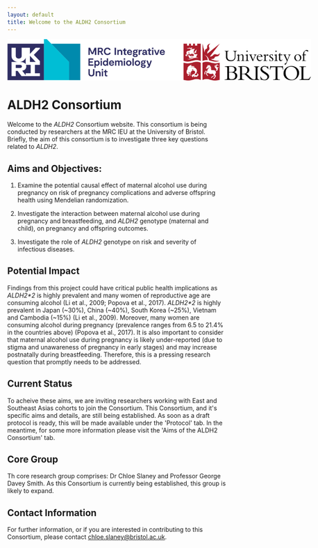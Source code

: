 ```yaml
---
layout: default
title: Welcome to the ALDH2 Consortium
---
```



<img src="/assets/MRCIEU_logo.png.svg" alt="ALDH2 Consortium Logo" style="max-width: 700px; display: block; margin: 0 auto;">

# ALDH2 Consortium
Welcome to the *ALDH2* Consortium website. This consortium is being conducted by researchers at the MRC IEU at the University of Bristol. Briefly, the aim of this consortium is to investigate three key questions related to *ALDH2*.

## Aims and Objectives:
1. Examine the potential causal effect of maternal alcohol use during pregnancy on risk of pregnancy complications and adverse offspring health using Mendelian randomization. 

2. Investigate the interaction between maternal alcohol use during pregnancy and breastfeeding, and *ALDH2* genotype (maternal and child), on pregnancy and offspring outcomes. 

3. Investigate the role of *ALDH2* genotype on risk and severity of infectious diseases.

## Potential Impact
Findings from this project could have critical public health implications as *ALDH2\*2* is highly prevalent and many women of reproductive age are consuming alcohol (Li et al., 2009; Popova et al., 2017). *ALDH2\*2* is highly prevalent in Japan (~30%), China (~40%), South Korea (~25%), Vietnam and Cambodia (~15%) (Li et al., 2009). Moreover, many women are consuming alcohol during pregnancy (prevalence ranges from 6.5 to 21.4% in the countries above) (Popova et al., 2017). It is also important to consider that maternal alcohol use during pregnancy is likely under-reported (due to stigma and unawareness of pregnancy in early stages) and may increase postnatally during breastfeeding. Therefore, this is a pressing research question that promptly needs to be addressed.

## Current Status
To acheive these aims, we are inviting researchers working with East and Southeast Asias cohorts to join the Consortium. This Consortium, and it's specific aims and details, are still being established. As soon as a draft protocol is ready, this will be made available under the 'Protocol' tab. In the meantime, for some more information please visit the 'Aims of the ALDH2 Consortium' tab.

## Core Group
Th core research group comprises: Dr Chloe Slaney and Professor George Davey Smith. As this Consortium is currently being established, this group is likely to expand.

## Contact Information
For further information, or if you are interested in contributing to this Consortium, please contact chloe.slaney@bristol.ac.uk.

